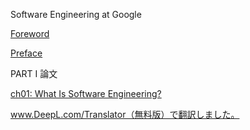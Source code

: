 Software Engineering at Google

[Foreword](Foreword.md)

[Preface](Preface.md)

PART I 論文

[ch01: What Is Software Engineering?](docs/CHAPTER%2001.md)



www.DeepL.com/Translator（無料版）で翻訳しました。
